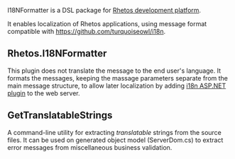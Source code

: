 ﻿I18NFormatter is a DSL package for [Rhetos development platform](https://github.com/Rhetos/Rhetos).

It enables localization of Rhetos applications, using message format compatible with https://github.com/turquoiseowl/i18n.

## Rhetos.I18NFormatter

This plugin does not translate the message to the end user's language.
It formats the messages, keeping the massage parameters separate from the main message structure,
to allow later localization by adding [i18n ASP.NET plugin](https://github.com/turquoiseowl/i18n) to the web server.

## GetTranslatableStrings

A command-line utility for extracting *translatable* strings from the source files.
It can be used on generated object model (ServerDom.cs) to extract error messages from miscellaneous business validation.
